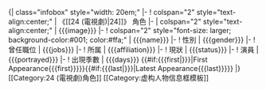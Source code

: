 {| class="infobox" style="width: 20em;"
|-
! colspan="2" style="text-align:center;" | 《[[24 (電視劇)|24]]》 角色
|-
| colspan="2" style="text-align:center;" | {{{image}}}
|-
! colspan="2" style="font-size: larger; background-color:#001; color:#ffa;" | {{{name}}}
|-
! 性別
| {{{gender}}}
|-
! 曾任職位
| {{{jobs}}}
|-
! 所属
| {{{affiliation}}}
|-
! 現狀
| {{{status}}}
|-
! 演員
| {{{portrayed}}}
|-
! 出現季數
| {{{days}}}
{{#if:{{{first|}}}|<tr><th>First Appearance</th><td>{{{first}}}</td></tr>}}{{#if:{{{last|}}}|<tr><th>Latest Appearance</th><td>{{{last}}}</td></tr>}}
|}<includeonly>[[Category:24 (電視劇)角色]]</includeonly><noinclude>
[[Category:虚构人物信息框模板]]
</noinclude>